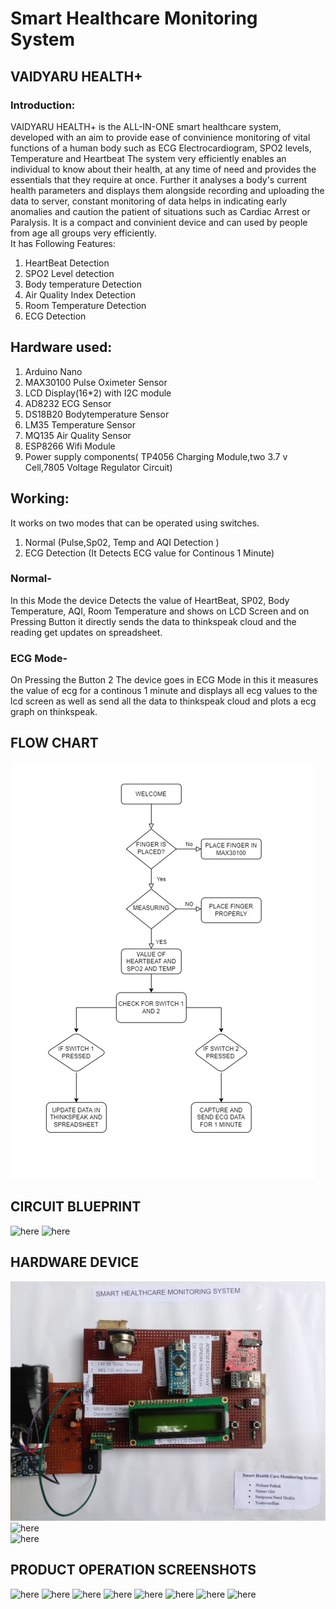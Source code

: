 
# Smart Healthcare Monitoring  System 
## VAIDYARU HEALTH+

### Introduction:
VAIDYARU HEALTH+ is the ALL-IN-ONE smart healthcare system, developed with an aim to provide ease of convinience monitoring of vital functions of
a human body such as ECG Electrocardiogram, SPO2 levels, Temperature and Heartbeat The system very efficiently enables an individual to know about their health,
at any time of need and provides the essentials that they require at once. Further it analyses a body's current health parameters and displays them alongside 
recording and uploading the data to server, constant monitoring of data helps in indicating early anomalies and caution the patient of situations such as
Cardiac Arrest or Paralysis. It is a compact and convinient device and can used by people from age all groups very efficiently.  
It has Following Features:
1. HeartBeat Detection 
2. SPO2 Level detection
3. Body temperature Detection
4. Air Quality Index Detection 
5. Room Temperature Detection
6. ECG Detection

## Hardware used:
1. Arduino Nano
2. MAX30100 Pulse Oximeter Sensor
3. LCD Display(16*2) with I2C module
4. AD8232 ECG Sensor
5. DS18B20 Bodytemperature Sensor
6. LM35 Temperature Sensor
7. MQ135 Air Quality Sensor
8. ESP8266 Wifi Module
9. Power supply components( TP4056 Charging Module,two 3.7 v Cell,7805 Voltage Regulator Circuit)


## Working: 
It works on two modes that can be operated using switches.
1. Normal (Pulse,Sp02, Temp and AQI Detection )
2. ECG Detection (It Detects ECG value for Continous 1 Minute)
### Normal-
 In this Mode the device Detects the value of HeartBeat, SP02, Body Temperature, AQI, Room Temperature and shows on LCD Screen and on Pressing Button it directly sends the data to thinkspeak cloud and the reading get updates on spreadsheet. 
### ECG Mode-
 On Pressing the Button 2 The device goes in ECG Mode in this it measures the value of ecg for a continous 1 minute and displays all ecg values to the lcd screen as well as send all the data to thinkspeak cloud and plots a ecg graph on thinkspeak.

## FLOW CHART
![here](flowchart.png)

## CIRCUIT BLUEPRINT 
![here](powercircuit.png)
![here](circuitfinal.png)


## HARDWARE DEVICE
![here](IMG_20220810_133745.jpg)  
![here](pictures/picnn2.jpeg)   
![here](pictures/pic3.jpg) 
          
          

## PRODUCT OPERATION SCREENSHOTS
 ![here](pictures/P1.jpeg) 
 ![here](pictures/P2.jpeg) 
 ![here](pictures/P3.jpeg) 
 ![here](pictures/P4.jpeg) 
 ![here](pictures/P5.jpeg) 
 ![here](pictures/P6.jpeg) 
 ![here](pictures/P7.jpeg) 
 ![here](pictures/P8.jpeg) 

